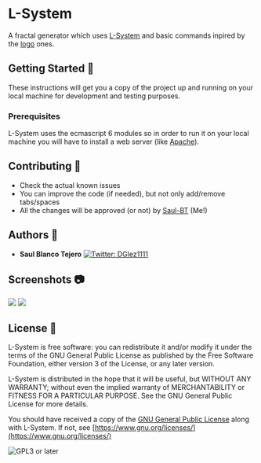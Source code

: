 # L-System

A fractal generator which uses [L-System](https://en.wikipedia.org/wiki/L-system) and basic commands inpired by the [logo](https://en.wikipedia.org/wiki/Logo_(programming_language)) ones.

## Getting Started :muscle:

These instructions will get you a copy of the project up and running on your local machine for development and testing purposes.

### Prerequisites

L-System uses the ecmascript 6 modules so in order to run it on your local machine you will have to install a web server (like [Apache](https://httpd.apache.org/)).

## Contributing :construction_worker:
- Check the actual known issues
- You can improve the code (if needed), but not only add/remove tabs/spaces
- All the changes will be approved (or not) by [Saul-BT](https://github.com/Saul-BT) (Me!)

## Authors :wave:

* **Saul Blanco Tejero**   <a href="https://twitter.com/Saul_bt" target="_blank">
    <img alt="Twitter: DGlez1111" src="https://img.shields.io/twitter/follow/Saul_bt.svg?style=social" />
  </a>

## Screenshots :camera:

![](https://i.imgur.com/q5HbRLL.png)
![](https://i.imgur.com/8qPL1WE.png)

## License :page_with_curl:

L-System is free software: you can redistribute it and/or modify
it under the terms of the GNU General Public License as published by
the Free Software Foundation, either version 3 of the License, or any later version.

L-System is distributed in the hope that it will be useful,
but WITHOUT ANY WARRANTY; without even the implied warranty of
MERCHANTABILITY or FITNESS FOR A PARTICULAR PURPOSE.  See the
GNU General Public License for more details.

You should have received a copy of the [GNU General Public License](LICENSE)
along with L-System. If not, see [https://www.gnu.org/licenses/](https://www.gnu.org/licenses/)

![GPL3 or later](https://www.gnu.org/graphics/gplv3-or-later.png)

